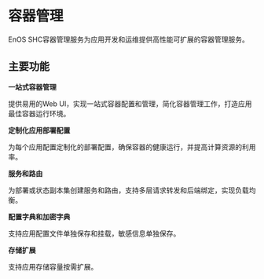 # 容器管理

EnOS SHC容器管理服务为应用开发和运维提供高性能可扩展的容器管理服务。

## 主要功能

**一站式容器管理**

提供易用的Web UI，实现一站式容器配置和管理，简化容器管理工作，打造应用最佳容器运行环境。

**定制化应用部署配置**

为每个应用配置定制化的部署配置，确保容器的健康运行，并提高计算资源的利用率。

**服务和路由**

为部署或状态副本集创建服务和路由，支持多层请求转发和后端绑定，实现负载均衡。

**配置字典和加密字典**

支持应用配置文件单独保存和挂载，敏感信息单独保存。

**存储扩展**

支持应用存储容量按需扩展。
